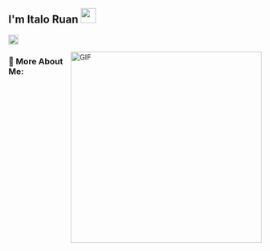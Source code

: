 <h2 align="left">
 <abc>
  <br>I'm Italo Ruan <img src="https://user-images.githubusercontent.com/42378118/110234147-e3259600-7f4e-11eb-95be-0c4047144dea.gif" width="30"><br>
 <abc/>
</h2>

<a href='https://www.linkedin.com/in/italoruan77/'><img align='center' alt="linkedin" src="https://raw.githubusercontent.com/rahul-jha98/rahul-jha98/561d474902b59c7429ec22bb73e225696c27b202/assets/linkedin.svg" height='20px'/></a>
<br/>

<img align="right" alt="GIF" src="https://i.postimg.cc/KzxNqLf6/Coding.gif" width="380px"/>
 

### 🧐 More About Me:

